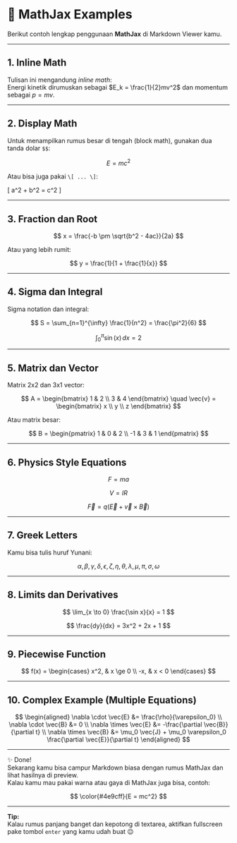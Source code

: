 # 🧮 MathJax Examples

Berikut contoh lengkap penggunaan **MathJax** di Markdown Viewer kamu.

---

## 1. Inline Math

Tulisan ini mengandung *inline math*:  
Energi kinetik dirumuskan sebagai $E_k = \frac{1}{2}mv^2$ dan momentum sebagai $p = mv$.

---

## 2. Display Math

Untuk menampilkan rumus besar di tengah (block math), gunakan dua tanda dolar `$$`:

$$
E = mc^2
$$

Atau bisa juga pakai `\[ ... \]`:

\[
a^2 + b^2 = c^2
\]

---

## 3. Fraction dan Root

$$
x = \frac{-b \pm \sqrt{b^2 - 4ac}}{2a}
$$

Atau yang lebih rumit:

$$
y = \frac{1}{1 + \frac{1}{x}}
$$

---

## 4. Sigma dan Integral

Sigma notation dan integral:

$$
S = \sum_{n=1}^{\infty} \frac{1}{n^2} = \frac{\pi^2}{6}
$$

$$
\int_0^{\pi} \sin(x)\, dx = 2
$$

---

## 5. Matrix dan Vector

Matrix 2x2 dan 3x1 vector:

$$
A = \begin{bmatrix}
1 & 2 \\
3 & 4
\end{bmatrix}
\quad
\vec{v} = \begin{bmatrix}
x \\
y \\
z
\end{bmatrix}
$$

Atau matrix besar:

$$
B = 
\begin{pmatrix}
1 & 0 & 2 \\
-1 & 3 & 1
\end{pmatrix}
$$

---

## 6. Physics Style Equations

$$
F = ma
$$

$$
V = IR
$$

$$
\vec{F} = q(\vec{E} + \vec{v} \times \vec{B})
$$

---

## 7. Greek Letters

Kamu bisa tulis huruf Yunani:

$$
\alpha, \beta, \gamma, \delta, \epsilon, \zeta, \eta, \theta, \lambda, \mu, \pi, \sigma, \omega
$$

---

## 8. Limits dan Derivatives

$$
\lim_{x \to 0} \frac{\sin x}{x} = 1
$$

$$
\frac{dy}{dx} = 3x^2 + 2x + 1
$$

---

## 9. Piecewise Function

$$
f(x) =
\begin{cases}
x^2, & x \ge 0 \\
-x, & x < 0
\end{cases}
$$

---

## 10. Complex Example (Multiple Equations)

$$
\begin{aligned}
\nabla \cdot \vec{E} &= \frac{\rho}{\varepsilon_0} \\
\nabla \cdot \vec{B} &= 0 \\
\nabla \times \vec{E} &= -\frac{\partial \vec{B}}{\partial t} \\
\nabla \times \vec{B} &= \mu_0 \vec{J} + \mu_0 \varepsilon_0 \frac{\partial \vec{E}}{\partial t}
\end{aligned}
$$

---

✨ Done!  
Sekarang kamu bisa campur Markdown biasa dengan rumus MathJax dan lihat hasilnya di preview.  
Kalau kamu mau pakai warna atau gaya di MathJax juga bisa, contoh:

$$
\color{#4e9cff}{E = mc^2}
$$

---

**Tip:**  
Kalau rumus panjang banget dan kepotong di textarea, aktifkan fullscreen pake tombol `enter` yang kamu udah buat 😉
